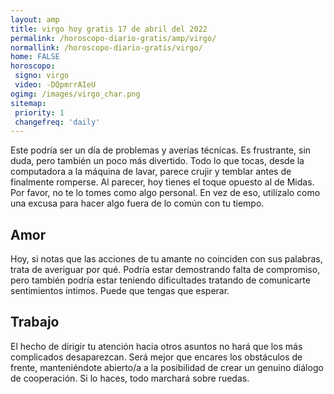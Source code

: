 ```yaml
---
layout: amp
title: virgo hoy gratis 17 de abril del 2022 
permalink: /horoscopo-diario-gratis/amp/virgo/
normallink: /horoscopo-diario-gratis/virgo/
home: FALSE
horoscopo:
 signo: virgo
 video: -DQpmrrAIeU
ogimg: /images/virgo_char.png
sitemap:
 priority: 1
 changefreq: 'daily'
---
```



Este podría ser un día de problemas y averías técnicas. Es frustrante, sin duda, pero también un poco más divertido. Todo lo que tocas, desde la computadora a la máquina de lavar, parece crujir y temblar antes de finalmente romperse. Al parecer, hoy tienes el toque opuesto al de Midas. Por favor, no te lo tomes como algo personal. En vez de eso, utilízalo como una excusa para hacer algo fuera de lo común con tu tiempo.

## Amor

Hoy, si notas que las acciones de tu amante no coinciden con sus palabras, trata de averiguar por qué. Podría estar demostrando falta de compromiso, pero también podría estar teniendo dificultades tratando de comunicarte sentimientos íntimos. Puede que tengas que esperar.

## Trabajo

El hecho de dirigir tu atención hacia otros asuntos no hará que los más complicados desaparezcan. Será mejor que encares los obstáculos de frente, manteniéndote abierto/a a la posibilidad de crear un genuino diálogo de cooperación. Si lo haces, todo marchará sobre ruedas.
